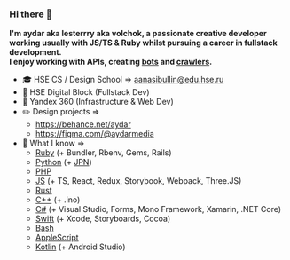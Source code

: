 ### Hi there 👋
**I'm aydar aka lesterrry aka volchok, a passionate creative developer working usually with JS/TS & Ruby whilst pursuing a career in fullstack development.\
I enjoy working with APIs, creating [bots](https://github.com/search?q=user%3Alesterrry+%23telegram) and [crawlers](https://github.com/search?q=user%3Alesterrry+%23crawler).**

- 🎓 HSE CS / Design School => [aanasibullin@edu.hse.ru](mailto:aanasibullin@edu.hse.ru)
- 💼 HSE Digital Block (Fullstack Dev)
- 💼 Yandex 360 (Infrastructure & Web Dev)
- ✏️ Design projects => 
  * https://behance.net/aydar
  * https://figma.com/@aydarmedia
- 🔭 What I know =>
  * [Ruby](https://github.com/Lesterrry?tab=repositories&q=&type=&language=ruby) (+ Bundler, Rbenv, Gems, Rails)
  * [Python](https://github.com/Lesterrry?tab=repositories&q=&type=&language=python) (+ [JPN](https://github.com/Lesterrry?tab=repositories&q=&type=&language=jupyter+notebook))
  * [PHP](https://github.com/Lesterrry?tab=repositories&q=&type=&language=php)
  * [JS](https://github.com/Lesterrry?tab=repositories&q=&type=&language=javascript) (+ TS, React, Redux, Storybook, Webpack, Three.JS)
  * [Rust](https://github.com/Lesterrry?tab=repositories&q=&type=&language=rust)
  * [C++](https://github.com/Lesterrry?tab=repositories&q=&type=&language=c%2B%2B) (+ .ino)
  * [C#](https://github.com/Lesterrry?tab=repositories&q=&type=&language=c%23) (+ Visual Studio, Forms, Mono Framework, Xamarin, .NET Core)
  * [Swift](https://github.com/Lesterrry?tab=repositories&q=&type=&language=swift) (+ Xcode, Storyboards, Cocoa)
  * [Bash](https://github.com/Lesterrry?tab=repositories&q=&type=&language=shell)
  * [AppleScript](https://github.com/Lesterrry?tab=repositories&q=&type=&language=applescript)
  * [Kotlin](https://github.com/Lesterrry?tab=repositories&q=&type=&language=kotlin) (+ Android Studio)
